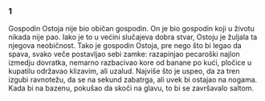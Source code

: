 ### 1

Gospodin Ostoja nije bio običan gospodin. On je bio gospodin koji u životu nikada nije pao. Iako je to u većini slučajeva dobra stvar, Ostoju je žuljala ta njegova neobičnost.
Tako je gospodin Ostoja, pre nego što bi legao da spava, svako veče postavljao sebi zamke: razapinjao pecaroški najlon izmedju dovratka, nemarno razbacivao kore od banane po kući, pločice u kupatilu održavao klizavim, ali uzalud. Najviše što je uspeo, da za tren izgubi ravnotežu, da se na sekund zabatrga, ali uvek bi ostajao na nogama.
Kada bi na bazenu, pokušao da skoči na glavu, to bi se završavalo saltom.
